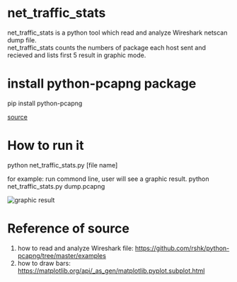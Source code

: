 
# net_traffic_stats

net_traffic_stats is a python tool which read and analyze Wireshark netscan dump file.  
net_traffic_stats counts the numbers of package each host sent and recieved and lists first 5 result in graphic mode.


# install python-pcapng package

pip install python-pcapng

[source](https://github.com/rshk/python-pcapng)



# How to run it   
  python net_traffic_stats.py \[file name\]
  
  for example:
  run commond line, user will see a graphic result.
  python net_traffic_stats.py dump.pcapng 
  
  ![graphic result](http://www.99sns.com/net_traffic_stats.png)
  
  # Reference of source
  1. how to read and analyze Wireshark file: https://github.com/rshk/python-pcapng/tree/master/examples 
  2. how to draw bars: https://matplotlib.org/api/_as_gen/matplotlib.pyplot.subplot.html 
  
  
